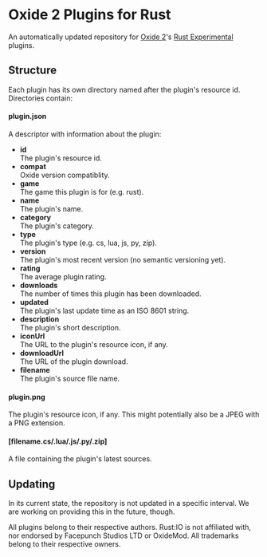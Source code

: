 Oxide 2 Plugins for Rust
========================
An automatically updated repository for [Oxide 2](https://github.com/OxideMod/Oxide)'s [Rust Experimental](http://playrust.com) plugins.

Structure
---------
Each plugin has its own directory named after the plugin's resource id. Directories contain:

#### plugin.json
A descriptor with information about the plugin:

* **id**  
  The plugin's resource id.
* **compat**  
  Oxide version compatiblity.
* **game**  
  The game this plugin is for (e.g. rust).
* **name**  
  The plugin's name.
* **category**  
  The plugin's category.
* **type**  
  The plugin's type (e.g. cs, lua, js, py, zip).
* **version**  
  The plugin's most recent version (no semantic versioning yet).
* **rating**  
  The average plugin rating.
* **downloads**  
  The number of times this plugin has been downloaded.
* **updated**  
  The plugin's last update time as an ISO 8601 string.
* **description**  
  The plugin's short description.
* **iconUrl**  
  The URL to the plugin's resource icon, if any.
* **downloadUrl**  
  The URL of the plugin download.
* **filename**  
  The plugin's source file name.

#### plugin.png
The plugin's resource icon, if any. This might potentially also be a JPEG with a PNG extension.

#### [filename.cs/.lua/.js/.py/.zip]
A file containing the plugin's latest sources.

Updating
--------
In its current state, the repository is not updated in a specific interval. We are working on providing this in the future, though.

All plugins belong to their respective authors.
Rust:IO is not affiliated with, nor endorsed by Facepunch Studios LTD or OxideMod.
All trademarks belong to their respective owners.
